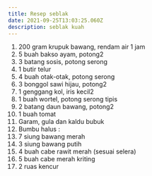 ```yaml
---
title: Resep seblak
date: 2021-09-25T13:03:25.060Z
description: seblak kuah
---
```



1. 200 gram krupuk bawang, rendam air 1 jam
2. 5 buah bakso ayam, potong2
3. 3 batang sosis, potong serong
4. 1 butir telur
5. 4 buah otak-otak, potong serong
6. 3 bonggol sawi hijau, potong2
7. 1 genggang kol, iris kecil2
8. 1 buah wortel, potong serong tipis
9. 2 batang daun bawang, potong2
10. 1 buah tomat
11. Garam, gula dan kaldu bubuk
12. Bumbu halus :
13. 7 siung bawang merah
14. 3 siung bawang putih
15. 4 buah cabe rawit merah (sesuai selera)
16. 5 buah cabe merah kriting
17. 2 ruas kencur

<!--EndFragment-->
